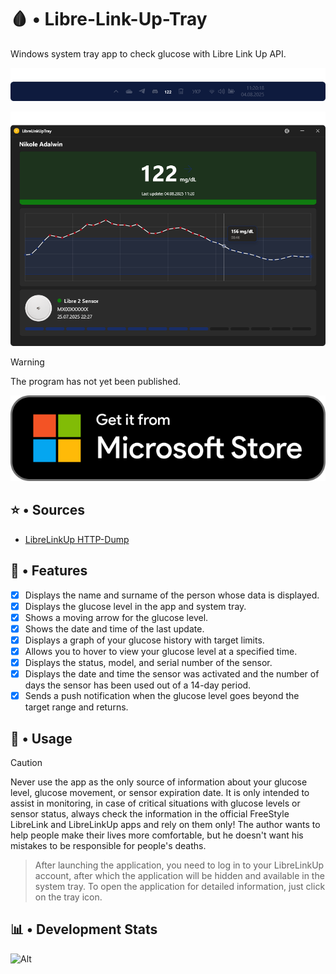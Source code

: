 # 🩸 • Libre-Link-Up-Tray

Windows system tray app to check glucose with Libre Link Up API.

![1754302942595](image/README/1754302942595.png)

![1754304059074](image/README/1754304059074.png)

> [!WARNING]
> The program has not yet been published.
>
> ![1754073191154](image/README/Microsoft-Store.svg)

## ⭐ • Sources

- [LibreLinkUp HTTP-Dump](https://gist.github.com/khskekec/6c13ba01b10d3018d816706a32ae8ab2)

## 🧬 • Features

* [X] Displays the name and surname of the person whose data is displayed.
* [X] Displays the glucose level in the app and system tray.
* [X] Shows a moving arrow for the glucose level.
* [X] Shows the date and time of the last update.
* [X] Displays a graph of your glucose history with target limits.
* [X] Allows you to hover to view your glucose level at a specified time.
* [X] Displays the status, model, and serial number of the sensor.
* [X] Displays the date and time the sensor was activated and the number of days the sensor has been used out of a 14-day period.
* [X] Sends a push notification when the glucose level goes beyond the target range and returns.

## 🧩 • Usage

> [!CAUTION]
> Never use the app as the only source of information about your glucose level, glucose movement, or sensor expiration date. It is only intended to assist in monitoring, in case of critical situations with glucose levels or sensor status, always check the information in the official FreeStyle LibreLink and LibreLinkUp apps and rely on them only! The author wants to help people make their lives more comfortable, but he doesn't want his mistakes to be responsible for people's deaths.

> After launching the application, you need to log in to your LibreLinkUp account, after which the application will be hidden and available in the system tray. To open the application for detailed information, just click on the tray icon.

## 📊 • Development Stats

![Alt](https://repobeats.axiom.co/api/embed/32ad07bd1bf7e3a094e57900f8d8d65bc73559cb.svg "Repobeats analytics image")
